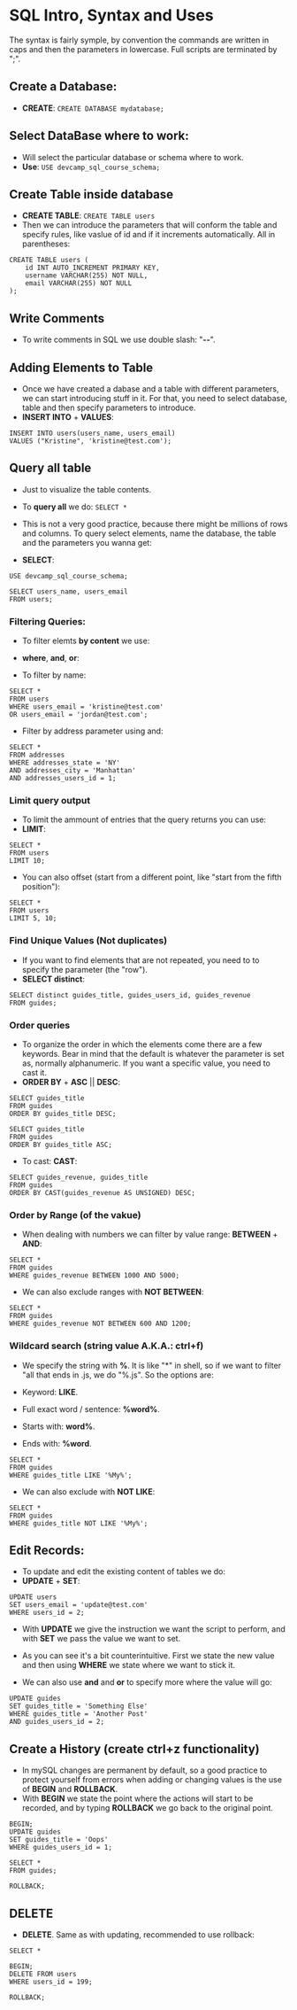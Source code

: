 # SQL Intro, Syntax and Uses

The syntax is fairly symple, by convention the commands are written in caps and then the parameters in lowercase. Full scripts are terminated by ";".

## Create a Database:

- **CREATE**: `CREATE DATABASE mydatabase;`

## Select DataBase where to work:

- Will select the particular database or schema where to work.
- **Use**: `USE devcamp_sql_course_schema;`

## Create Table inside database

- **CREATE TABLE**: `CREATE TABLE users`
- Then we can introduce the parameters that will conform the table and specify rules, like vaslue of id and if it increments automatically. All in parentheses:

```
CREATE TABLE users (
    id INT AUTO_INCREMENT PRIMARY KEY,
    username VARCHAR(255) NOT NULL,
    email VARCHAR(255) NOT NULL
);
```

## Write Comments

- To write comments in SQL we use double slash: "**--**".

## Adding Elements to Table

- Once we have created a dabase and a table with different parameters, we can start introducing stuff in it. For that, you need to select database, table and then specify parameters to introduce.
- **INSERT INTO** + **VALUES**:

```
INSERT INTO users(users_name, users_email)
VALUES ("Kristine", 'kristine@test.com');
```

## Query all table

- Just to visualize the table contents.
- To **query all** we do: `SELECT *`

- This is not a very good practice, because there might be millions of rows and columns. To query select elements, name the database, the table and the parameters you wanna get:
- **SELECT**:

```
USE devcamp_sql_course_schema;

SELECT users_name, users_email
FROM users;
```

### Filtering Queries:

- To filter elemts **by content** we use:
- **where**, **and**, **or**:

- To filter by name:

```
SELECT *
FROM users
WHERE users_email = 'kristine@test.com'
OR users_email = 'jordan@test.com';
```

- Filter by address parameter using and:

```
SELECT *
FROM addresses
WHERE addresses_state = 'NY'
AND addresses_city = 'Manhattan'
AND addresses_users_id = 1;
```

### Limit query output

- To limit the ammount of entries that the query returns you can use:
- **LIMIT**:

```
SELECT *
FROM users
LIMIT 10;
```

- You can also offset (start from a different point, like "start from the fifth position"):

```
SELECT *
FROM users
LIMIT 5, 10;
```

### Find Unique Values (Not duplicates)

- If you want to find elements that are not repeated, you need to to specify the parameter (the "row").
- **SELECT distinct**:

```
SELECT distinct guides_title, guides_users_id, guides_revenue
FROM guides;
```

### Order queries

- To organize the order in which the elements come there are a few keywords. Bear in mind that the default is whatever the parameter is set as, normally alphanumeric. If you want a specific value, you need to cast it.
- **ORDER BY** + **ASC** || **DESC**:

```
SELECT guides_title
FROM guides
ORDER BY guides_title DESC;

SELECT guides_title
FROM guides
ORDER BY guides_title ASC;
```

- To cast: **CAST**:

```
SELECT guides_revenue, guides_title
FROM guides
ORDER BY CAST(guides_revenue AS UNSIGNED) DESC;
```

### Order by Range (of the vakue)

- When dealing with numbers we can filter by value range:
  **BETWEEN** + **AND**:

```
SELECT *
FROM guides
WHERE guides_revenue BETWEEN 1000 AND 5000;
```

- We can also exclude ranges with **NOT BETWEEN**:

```
SELECT *
FROM guides
WHERE guides_revenue NOT BETWEEN 600 AND 1200;
```

### Wildcard search (string value A.K.A.: ctrl+f)

- We specify the string with **%**. It is like "\*" in shell, so if we want to filter "all that ends in .js, we do "%.js". So the options are:

- Keyword: **LIKE**.

- Full exact word / sentence: **%word%**.
- Starts with: **word%**.
- Ends with: **%word**.

```
SELECT *
FROM guides
WHERE guides_title LIKE '%My%';
```

- We can also exclude with **NOT LIKE**:

```
SELECT *
FROM guides
WHERE guides_title NOT LIKE '%My%';
```

## Edit Records:

- To update and edit the existing content of tables we do:
- **UPDATE** + **SET**:

```
UPDATE users
SET users_email = 'update@test.com'
WHERE users_id = 2;
```

- With **UPDATE** we give the instruction we want the script to perform, and with **SET** we pass the value we want to set.
- As you can see it's a bit counterintuitive. First we state the new value and then using **WHERE** we state where we want to stick it.

- We can also use **and** and **or** to specify more where the value will go:

```
UPDATE guides
SET guides_title = 'Something Else'
WHERE guides_title = 'Another Post'
AND guides_users_id = 2;
```

## Create a History (create ctrl+z functionality)

- In mySQL changes are permanent by default, so a good practice to protect yourself from errors when adding or changing values is the use of **BEGIN** and **ROLLBACK**.
- With **BEGIN** we state the point where the actions will start to be recorded, and by typing **ROLLBACK** we go back to the original point.

```
BEGIN;
UPDATE guides
SET guides_title = 'Oops'
WHERE guides_users_id = 1;

SELECT *
FROM guides;

ROLLBACK;
```

## DELETE

- **DELETE**. Same as with updating, recommended to use rollback:

```
SELECT *

BEGIN;
DELETE FROM users
WHERE users_id = 199;

ROLLBACK;
```
